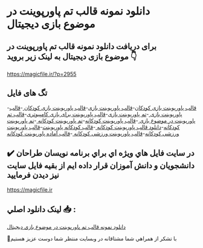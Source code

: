 # دانلود نمونه قالب تم پاورپوینت در موضوع بازی دیجیتال

## برای دریافت دانلود نمونه قالب تم پاورپوینت در موضوع بازی دیجیتال به لینک زیر بروید 👇

https://magicfile.ir/?p=2955

## تگ های فایل

-[قالب پاورپوینت بازی کودکان](https://magicfile.ir/product/%d9%86%d9%85%d9%88%d9%86%d9%87-%d9%82%d8%a7%d9%84%d8%a8-%d8%aa%d9%85-%d9%be%d8%a7%d9%88%d8%b1%d9%be%d9%88%db%8c%d9%86%d8%aa-%d8%af%d8%b1-%d9%85%d9%88%d8%b6%d9%88%d8%b9%d8%a8%d8%a7%d8%b2%db%8c-%d8%af%db%8c%d8%ac%db%8c%d8%aa%d8%a7%d9%84/)-[قالب پاورپوینت بازی](https://magicfile.ir/product/%d9%86%d9%85%d9%88%d9%86%d9%87-%d9%82%d8%a7%d9%84%d8%a8-%d8%aa%d9%85-%d9%be%d8%a7%d9%88%d8%b1%d9%be%d9%88%db%8c%d9%86%d8%aa-%d8%af%d8%b1-%d9%85%d9%88%d8%b6%d9%88%d8%b9%d8%a8%d8%a7%d8%b2%db%8c-%d8%af%db%8c%d8%ac%db%8c%d8%aa%d8%a7%d9%84/)-[قالب پاورپوینت بازی کودکان ](https://magicfile.ir/product/%d9%86%d9%85%d9%88%d9%86%d9%87-%d9%82%d8%a7%d9%84%d8%a8-%d8%aa%d9%85-%d9%be%d8%a7%d9%88%d8%b1%d9%be%d9%88%db%8c%d9%86%d8%aa-%d8%af%d8%b1-%d9%85%d9%88%d8%b6%d9%88%d8%b9%d8%a8%d8%a7%d8%b2%db%8c-%d8%af%db%8c%d8%ac%db%8c%d8%aa%d8%a7%d9%84/)-[قالب پاورپوینت بازی ](https://magicfile.ir/product/%d9%86%d9%85%d9%88%d9%86%d9%87-%d9%82%d8%a7%d9%84%d8%a8-%d8%aa%d9%85-%d9%be%d8%a7%d9%88%d8%b1%d9%be%d9%88%db%8c%d9%86%d8%aa-%d8%af%d8%b1-%d9%85%d9%88%d8%b6%d9%88%d8%b9%d8%a8%d8%a7%d8%b2%db%8c-%d8%af%db%8c%d8%ac%db%8c%d8%aa%d8%a7%d9%84/)-[تم پاورپوینت بازی](https://magicfile.ir/product/%d9%86%d9%85%d9%88%d9%86%d9%87-%d9%82%d8%a7%d9%84%d8%a8-%d8%aa%d9%85-%d9%be%d8%a7%d9%88%d8%b1%d9%be%d9%88%db%8c%d9%86%d8%aa-%d8%af%d8%b1-%d9%85%d9%88%d8%b6%d9%88%d8%b9%d8%a8%d8%a7%d8%b2%db%8c-%d8%af%db%8c%d8%ac%db%8c%d8%aa%d8%a7%d9%84/)-[قالب پاورپوینت برای بازی کامپیوتری](https://magicfile.ir/product/%d9%86%d9%85%d9%88%d9%86%d9%87-%d9%82%d8%a7%d9%84%d8%a8-%d8%aa%d9%85-%d9%be%d8%a7%d9%88%d8%b1%d9%be%d9%88%db%8c%d9%86%d8%aa-%d8%af%d8%b1-%d9%85%d9%88%d8%b6%d9%88%d8%b9%d8%a8%d8%a7%d8%b2%db%8c-%d8%af%db%8c%d8%ac%db%8c%d8%aa%d8%a7%d9%84/)-[قالب تم پاورپوینت در موضوع بازی ](https://magicfile.ir/product/%d9%86%d9%85%d9%88%d9%86%d9%87-%d9%82%d8%a7%d9%84%d8%a8-%d8%aa%d9%85-%d9%be%d8%a7%d9%88%d8%b1%d9%be%d9%88%db%8c%d9%86%d8%aa-%d8%af%d8%b1-%d9%85%d9%88%d8%b6%d9%88%d8%b9%d8%a8%d8%a7%d8%b2%db%8c-%d8%af%db%8c%d8%ac%db%8c%d8%aa%d8%a7%d9%84/)-[قالب پاورپوینت کودکانه](https://magicfile.ir/product/%d9%86%d9%85%d9%88%d9%86%d9%87-%d9%82%d8%a7%d9%84%d8%a8-%d8%aa%d9%85-%d9%be%d8%a7%d9%88%d8%b1%d9%be%d9%88%db%8c%d9%86%d8%aa-%d8%af%d8%b1-%d9%85%d9%88%d8%b6%d9%88%d8%b9%d8%a8%d8%a7%d8%b2%db%8c-%d8%af%db%8c%d8%ac%db%8c%d8%aa%d8%a7%d9%84/)-[تم پاورپوینت کودکانه ](https://magicfile.ir/product/%d9%86%d9%85%d9%88%d9%86%d9%87-%d9%82%d8%a7%d9%84%d8%a8-%d8%aa%d9%85-%d9%be%d8%a7%d9%88%d8%b1%d9%be%d9%88%db%8c%d9%86%d8%aa-%d8%af%d8%b1-%d9%85%d9%88%d8%b6%d9%88%d8%b9%d8%a8%d8%a7%d8%b2%db%8c-%d8%af%db%8c%d8%ac%db%8c%d8%aa%d8%a7%d9%84/)-[تم پاورپوینت کودکانه](https://magicfile.ir/product/%d9%86%d9%85%d9%88%d9%86%d9%87-%d9%82%d8%a7%d9%84%d8%a8-%d8%aa%d9%85-%d9%be%d8%a7%d9%88%d8%b1%d9%be%d9%88%db%8c%d9%86%d8%aa-%d8%af%d8%b1-%d9%85%d9%88%d8%b6%d9%88%d8%b9%d8%a8%d8%a7%d8%b2%db%8c-%d8%af%db%8c%d8%ac%db%8c%d8%aa%d8%a7%d9%84/)-[دانلود قالب پاورپوینت کودکانه ](https://magicfile.ir/product/%d9%86%d9%85%d9%88%d9%86%d9%87-%d9%82%d8%a7%d9%84%d8%a8-%d8%aa%d9%85-%d9%be%d8%a7%d9%88%d8%b1%d9%be%d9%88%db%8c%d9%86%d8%aa-%d8%af%d8%b1-%d9%85%d9%88%d8%b6%d9%88%d8%b9%d8%a8%d8%a7%d8%b2%db%8c-%d8%af%db%8c%d8%ac%db%8c%d8%aa%d8%a7%d9%84/)-[قالب کودکانه پاورپوینت](https://magicfile.ir/product/%d9%86%d9%85%d9%88%d9%86%d9%87-%d9%82%d8%a7%d9%84%d8%a8-%d8%aa%d9%85-%d9%be%d8%a7%d9%88%d8%b1%d9%be%d9%88%db%8c%d9%86%d8%aa-%d8%af%d8%b1-%d9%85%d9%88%d8%b6%d9%88%d8%b9%d8%a8%d8%a7%d8%b2%db%8c-%d8%af%db%8c%d8%ac%db%8c%d8%aa%d8%a7%d9%84/)-[قالب پاورپوینت ورزشی کودکانه](https://magicfile.ir/product/%d9%86%d9%85%d9%88%d9%86%d9%87-%d9%82%d8%a7%d9%84%d8%a8-%d8%aa%d9%85-%d9%be%d8%a7%d9%88%d8%b1%d9%be%d9%88%db%8c%d9%86%d8%aa-%d8%af%d8%b1-%d9%85%d9%88%d8%b6%d9%88%d8%b9%d8%a8%d8%a7%d8%b2%db%8c-%d8%af%db%8c%d8%ac%db%8c%d8%aa%d8%a7%d9%84/)-[قالب پاورپوینت ورزشی کودکانه ](https://magicfile.ir/product/%d9%86%d9%85%d9%88%d9%86%d9%87-%d9%82%d8%a7%d9%84%d8%a8-%d8%aa%d9%85-%d9%be%d8%a7%d9%88%d8%b1%d9%be%d9%88%db%8c%d9%86%d8%aa-%d8%af%d8%b1-%d9%85%d9%88%d8%b6%d9%88%d8%b9%d8%a8%d8%a7%d8%b2%db%8c-%d8%af%db%8c%d8%ac%db%8c%d8%aa%d8%a7%d9%84/)-[قالب آماده پاورپوینت کودکانه](https://magicfile.ir/product/%d9%86%d9%85%d9%88%d9%86%d9%87-%d9%82%d8%a7%d9%84%d8%a8-%d8%aa%d9%85-%d9%be%d8%a7%d9%88%d8%b1%d9%be%d9%88%db%8c%d9%86%d8%aa-%d8%af%d8%b1-%d9%85%d9%88%d8%b6%d9%88%d8%b9%d8%a8%d8%a7%d8%b2%db%8c-%d8%af%db%8c%d8%ac%db%8c%d8%aa%d8%a7%d9%84/)

## ✔️ در سايت فايل هاي ويژه اي براي برنامه نويسان طراحان دانشجويان و دانش آموزان قرار داده ايم از بقيه فايل سايت نيز ديدن فرماييد

https://magicfile.ir


## لينک دانلود اصلي 📥 :

[دانلود نمونه قالب تم پاورپوینت در موضوع بازی دیجیتال](https://magicfile.ir/product/%d9%86%d9%85%d9%88%d9%86%d9%87-%d9%82%d8%a7%d9%84%d8%a8-%d8%aa%d9%85-%d9%be%d8%a7%d9%88%d8%b1%d9%be%d9%88%db%8c%d9%86%d8%aa-%d8%af%d8%b1-%d9%85%d9%88%d8%b6%d9%88%d8%b9%d8%a8%d8%a7%d8%b2%db%8c-%d8%af%db%8c%d8%ac%db%8c%d8%aa%d8%a7%d9%84/) 


🙏با تشکر از همراهي شما مشتاقانه در وبسایت منتظر شما دوست عزیز هستیم

